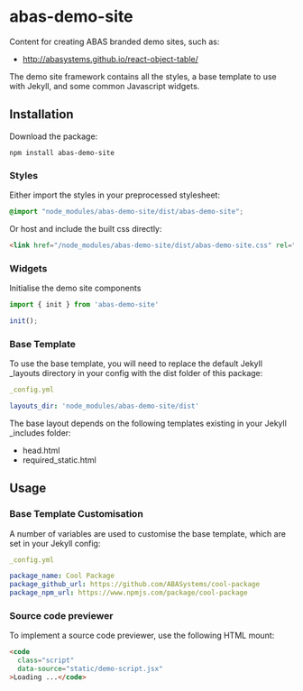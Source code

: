 # abas-demo-site

Content for creating ABAS branded demo sites, such as:

- http://abasystems.github.io/react-object-table/

The demo site framework contains all the styles, a base template to use with Jekyll, and some
common Javascript widgets.

## Installation

Download the package:

```
npm install abas-demo-site
```

### Styles

Either import the styles in your preprocessed stylesheet:

```scss
@import "node_modules/abas-demo-site/dist/abas-demo-site";
```

Or host and include the built css directly:

```html
<link href="/node_modules/abas-demo-site/dist/abas-demo-site.css" rel="stylesheet">
```

### Widgets

Initialise the demo site components

```javascript
import { init } from 'abas-demo-site'

init();
```

### Base Template

To use the base template, you will need to replace the default Jekyll _layouts directory in your
config with the dist folder of this package:

```yml
_config.yml

layouts_dir: 'node_modules/abas-demo-site/dist'
```

The base layout depends on the following templates existing in your Jekyll _includes folder:

- head.html
- required_static.html

## Usage

### Base Template Customisation

A number of variables are used to customise the base template, which are set in your Jekyll config:

```yml
_config.yml

package_name: Cool Package
package_github_url: https://github.com/ABASystems/cool-package
package_npm_url: https://www.npmjs.com/package/cool-package
```

### Source code previewer

To implement a source code previewer, use the following HTML mount:

```html
<code
  class="script"
  data-source="static/demo-script.jsx"
>Loading ...</code>
```
